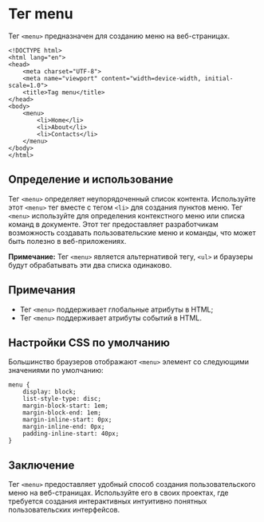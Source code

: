 # Тег menu

Тег ``<menu>`` предназначен для созданию меню на веб-страницах.

```
<!DOCTYPE html>
<html lang="en">
<head>
    <meta charset="UTF-8">
    <meta name="viewport" content="width=device-width, initial-scale=1.0">
    <title>Tag menu</title>
</head>
<body>
    <menu>
        <li>Home</li>
        <li>About</li>
        <li>Contacts</li>
    </menu>
</body>
</html>
```

## Определение и использование

Тег ``<menu>`` определяет неупорядоченный список контента. Используйте этот ``<menu>`` тег вместе с тегом ``<li>`` для создания пунктов меню. Тег ``<menu>`` используйте для определения контекстного меню или списка команд в документе. Этот тег предоставляет разработчикам возможность создавать пользовательские меню и команды, что может быть полезно в веб-приложениях.

**Примечание:** Тег ``<menu>`` является альтернативой тегу, ``<ul>`` и браузеры будут обрабатывать эти два списка одинаково.

## Примечания

- Тег ``<menu>`` поддерживает глобальные атрибуты в HTML;
- Тег ``<menu>`` поддерживает атрибуты событий в HTML.

## Настройки CSS по умолчанию

Большинство браузеров отображают ``<menu>`` элемент со следующими значениями по умолчанию:

```
menu {
    display: block;
    list-style-type: disc;
    margin-block-start: 1em;
    margin-block-end: 1em;
    margin-inline-start: 0px;
    margin-inline-end: 0px;
    padding-inline-start: 40px;
}
```

## Заключение

Тег ``<menu>`` предоставляет удобный способ создания пользовательского меню на веб-страницах. Используйте его в своих проектах, где требуется создания интерактивных интуитивно понятных пользовательских интерфейсов.